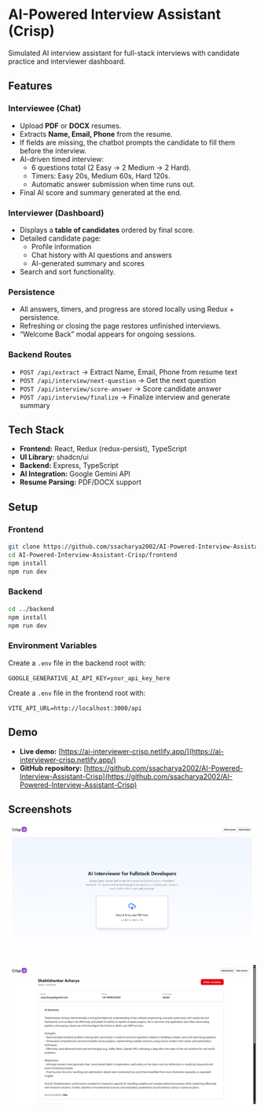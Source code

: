 #  AI-Powered Interview Assistant (Crisp)

Simulated AI interview assistant for full-stack interviews with candidate practice and interviewer dashboard.
## Features

### Interviewee (Chat)
- Upload **PDF** or **DOCX** resumes.
- Extracts **Name, Email, Phone** from the resume.
- If fields are missing, the chatbot prompts the candidate to fill them before the interview.
- AI-driven timed interview:
  - 6 questions total (2 Easy → 2 Medium → 2 Hard).
  - Timers: Easy 20s, Medium 60s, Hard 120s.
  - Automatic answer submission when time runs out.
- Final AI score and summary generated at the end.

### Interviewer (Dashboard)
- Displays a **table of candidates** ordered by final score.
- Detailed candidate page:
  - Profile information
  - Chat history with AI questions and answers
  - AI-generated summary and scores
- Search and sort functionality.

### Persistence
- All answers, timers, and progress are stored locally using Redux + persistence.
- Refreshing or closing the page restores unfinished interviews.
- “Welcome Back” modal appears for ongoing sessions.

### Backend Routes
- `POST /api/extract` → Extract Name, Email, Phone from resume text
- `POST /api/interview/next-question` → Get the next question
- `POST /api/interview/score-answer` → Score candidate answer
- `POST /api/interview/finalize` → Finalize interview and generate summary

## Tech Stack

- **Frontend:** React, Redux (redux-persist), TypeScript
- **UI Library:** shadcn/ui
- **Backend:** Express, TypeScript
- **AI Integration:** Google Gemini API
- **Resume Parsing:** PDF/DOCX support

## Setup

### Frontend
```bash
git clone https://github.com/ssacharya2002/AI-Powered-Interview-Assistant-Crisp
cd AI-Powered-Interview-Assistant-Crisp/frontend
npm install
npm run dev
```

### Backend
```bash
cd ../backend
npm install
npm run dev
```

### Environment Variables
Create a `.env` file in the backend root with:
```
GOOGLE_GENERATIVE_AI_API_KEY=your_api_key_here
```
Create a `.env` file in the frontend root with:
```
VITE_API_URL=http://localhost:3000/api
```

## Demo

- **Live demo:** [https://ai-interviewer-crisp.netlify.app/](https://ai-interviewer-crisp.netlify.app/)
- **GitHub repository:** [https://github.com/ssacharya2002/AI-Powered-Interview-Assistant-Crisp](https://github.com/ssacharya2002/AI-Powered-Interview-Assistant-Crisp)

## Screenshots

![upload resume ](images/screenshot1.png)
![details ](images/screenshot2.png)
